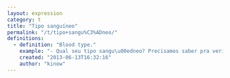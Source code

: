 ```yaml
---
layout: expression
category: t
title: "Tipo sanguíneo"
permalink: "/t/tipo+sangu%C3%ADneo/"
definitions:
  - definition: "Blood type."
    example: "- Qual seu tipo sangu\u00edneo? Precisamos saber pra verificar a base de doadores do hospital."
    created: "2013-06-13T16:32:16"
    author: "kinow"
---
```

